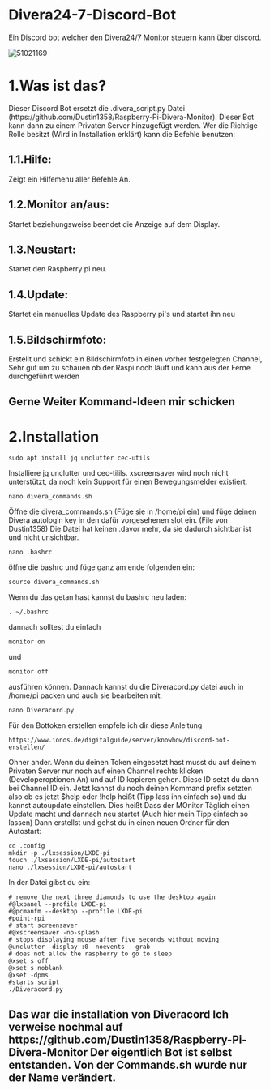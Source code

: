 # Divera24-7-Discord-Bot
Ein Discord bot welcher den Divera24/7 Monitor steuern kann über discord.

![51021169](https://user-images.githubusercontent.com/51021169/204151101-443b70ff-2684-4c66-a841-b69dbe674528.png)

<h1>1.Was ist das?</h1>
Dieser Discord Bot ersetzt die .divera_script.py Datei (https://github.com/Dustin1358/Raspberry-Pi-Divera-Monitor).
Dieser Bot kann dann zu einem Privaten Server hinzugefügt werden. Wer die Richtige Rolle besitzt (WIrd in Installation erklärt)
kann die Befehle benutzen:
<h2>1.1.Hilfe:</h2>
  Zeigt ein Hilfemenu aller Befehle An.
<h2>1.2.Monitor an/aus:</h2>
  Startet beziehungsweise beendet die Anzeige auf dem Display.
<h2>1.3.Neustart:</h2>
  Startet den Raspberry pi neu.
<h2>1.4.Update:</h2>
  Startet ein manuelles Update des Raspberry pi's und startet ihn neu
<h2>1.5.Bildschirmfoto:</h2>
  Erstellt und schickt ein Bildschirmfoto in einen vorher festgelegten Channel,
  Sehr gut um zu schauen ob der Raspi noch läuft und kann aus der Ferne 
  durchgeführt werden
<h2> Gerne Weiter Kommand-Ideen mir schicken</h2>

<h1>2.Installation</h1>



``` 
sudo apt install jq unclutter cec-utils
```
Installiere jq unclutter und cec-tilils. xscreensaver wird noch nicht unterstützt, da noch kein Support für einen Bewegungsmelder existiert.

```
nano divera_commands.sh
```
Öffne die divera_commands.sh (Füge sie in /home/pi ein) und füge deinen Divera autologin key in den dafür vorgesehenen slot ein. (File von Dustin1358)
Die Datei hat keinen .davor mehr, da sie dadurch sichtbar ist und nicht unsichtbar.

```
nano .bashrc
```
öffne die bashrc und füge ganz am ende folgenden ein:
```
source divera_commands.sh
```
Wenn du das getan hast kannst du bashrc neu laden:
```
. ~/.bashrc
```
dannach solltest du einfach 
```
monitor on
```
und 
```
monitor off
```
ausführen können.
Dannach kannst du die Diveracord.py datei auch in /home/pi packen und auch sie bearbeiten mit:
```
nano Diveracord.py
```
Für den Bottoken erstellen empfele ich dir diese Anleitung
```
https://www.ionos.de/digitalguide/server/knowhow/discord-bot-erstellen/
```
Ohner ander.
Wenn du deinen Token eingesetzt hast musst du auf deinem Privaten Server nur noch auf einen Channel 
rechts klicken (Developeroptionen An) und auf ID kopieren gehen.
Diese ID setzt du dann bei Channel ID ein.
Jetzt kannst du noch deinen Kommand prefix setzten also ob es jetzt $help oder !help
heißt (Tipp lass ihn einfach so) und du kannst autoupdate einstellen. Dies heißt
Dass der MOnitor Täglich einen Update macht und dannach neu startet (Auch hier mein Tipp einfach
so lassen)
Dann erstellst und gehst du in einen neuen Ordner für den Autostart:
```
cd .config
mkdir -p ./lxsession/LXDE-pi
touch ./lxsession/LXDE-pi/autostart
nano ./lxsession/LXDE-pi/autostart
```
In der Datei gibst du ein:
```
# remove the next three diamonds to use the desktop again
#@lxpanel --profile LXDE-pi
#@pcmanfm --desktop --profile LXDE-pi
#point-rpi
# start screensaver
#@xscreensaver -no-splash
# stops displaying mouse after five seconds without moving
@unclutter -display :0 -noevents - grab
# does not allow the raspberry to go to sleep
@xset s off
@xset s noblank
@xset -dpms
#starts script
./Diveracord.py
```
<h2>Das war die installation von Diveracord</2>
Ich verweise nochmal auf https://github.com/Dustin1358/Raspberry-Pi-Divera-Monitor Der eigentlich Bot ist selbst
entstanden. Von der Commands.sh wurde nur der Name verändert.
